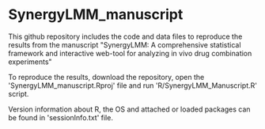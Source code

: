 # SynergyLMM_manuscript
This github repository includes the code and data files to reproduce the results from the manuscript "SynergyLMM: A comprehensive statistical framework and interactive web-tool for analyzing  in vivo drug combination experiments"

To reproduce the results, download the repository, open the 'SynergyLMM_manuscript.Rproj' file and run 'R/SynergyLMM_Manuscript.R' script.

Version information about R, the OS and attached or loaded packages can be found in 'sessionInfo.txt' file.